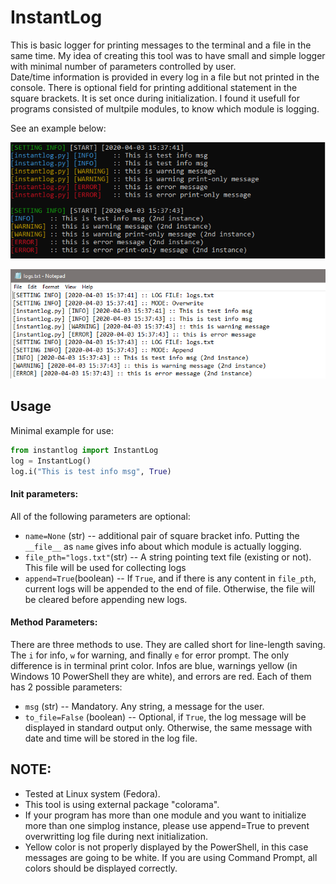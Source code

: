 # InstantLog
This is basic logger for printing messages to the terminal and a file in the same time. My idea of creating this tool was to have small and simple logger with minimal number of parameters controlled by user.  
Date/time information is provided in every log in a file but not printed in the console. There is optional field for printing additional statement in the square brackets. It is set once during initialization. I found it usefull for programs consisted of multpile modules, to know which module is logging.

See an example below:

![TEST](figs/console.png)

![TEST](figs/file.png)

## Usage
Minimal example for use:
```python
from instantlog import InstantLog
log = InstantLog()
log.i("This is test info msg", True)
```
#### Init parameters:
All of the following parameters are optional:
* `name=None` (str) -- additional pair of square bracket info. Putting the `__file__` as `name` gives info about which module is actually logging. 
* `file_pth="logs.txt"`(str) -- A string pointing text file (existing or not). This file will be used for collecting logs
* `append=True`(boolean) -- If `True`, and if there is any content in `file_pth`, current logs will be appended to the end of file. Otherwise, the file will be cleared before appending new logs.  

#### Method Parameters:
There are three methods to use. They are called short for line-length saving. The `i` for info, `w` for warning, and finally `e` for error prompt. The only difference is in terminal print color. Infos are blue, warnings yellow (in Windows 10 PowerShell they are white), and errors are red. Each of them has 2 possible parameters:
* `msg` (str) -- Mandatory. Any string, a message for the user.
* `to_file=False` (boolean) -- Optional, if `True`, the log message will be displayed in standard output only. Otherwise, the same message with date and time will be stored in the log file. 

## NOTE:
* Tested at Linux system (Fedora).
* This tool is using external package "colorama". 
* If your program has more than one module and you want to initialize more than one simplog instance, please use append=True to prevent overwritting log file during next initialization. 
* Yellow color is not properly displayed by the PowerShell, in this case messages are going to be white. If you are using Command Prompt, all colors should be displayed correctly. 
